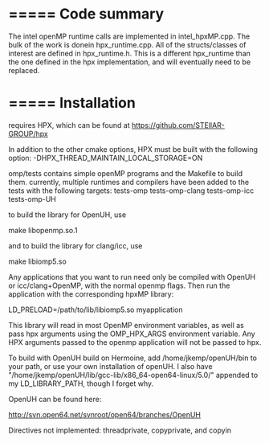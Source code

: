 
=====
Code summary
=====

The intel openMP runtime calls are implemented in intel_hpxMP.cpp.
The bulk of the work is donein hpx_runtime.cpp.
All of the structs/classes of interest are defined in hpx_runtime.h.
This is a different hpx_runtime than the one defined in the hpx implementation, and will eventually
need to be replaced.

=====
Installation 
=====

requires HPX, which can be found at https://github.com/STEllAR-GROUP/hpx

In addition to the other cmake options, HPX must be built with the following option:
 -DHPX_THREAD_MAINTAIN_LOCAL_STORAGE=ON 

omp/tests contains simple openMP programs and the Makefile to build them.
currently, multiple runtimes and compilers have been added to the tests with the following targets:
tests-omp tests-omp-clang tests-omp-icc tests-omp-UH

to build the library for OpenUH, use

make libopenmp.so.1

and to build the library for clang/icc, use 

make libiomp5.so

Any applications that you want to run need only be compiled with OpenUH or icc/clang+OpenMP, with
the normal openmp flags. Then run the application with the corresponding hpxMP library: 

LD_PRELOAD=/path/to/lib/libiomp5.so myapplication

This library will read in most OpenMP environment variables, as well as pass hpx arguments using the
OMP_HPX_ARGS environment variable. Any HPX arguments passed to the openmp application will not be
passed to hpx.



To build with OpenUH build on Hermoine, add /home/jkemp/openUH/bin to your path, or use your own installation of openUH.
I also have "/home/jkemp/openUH/lib/gcc-lib/x86_64-open64-linux/5.0/" appended to my LD_LIBRARY_PATH, though I forget why.

OpenUH can be found here:

http://svn.open64.net/svnroot/open64/branches/OpenUH

Directives not implemented:
threadprivate, copyprivate, and copyin 

